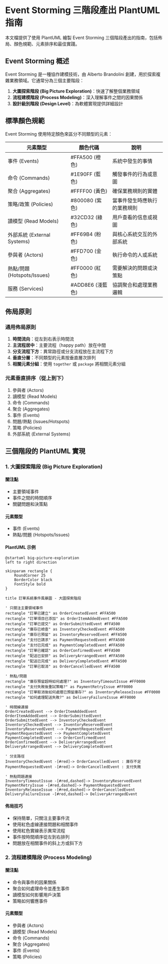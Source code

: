 # Event Storming 三階段產出 PlantUML 指南

本文檔提供了使用 PlantUML 繪製 Event Storming 三個階段產出的指南，包括佈局、顏色規範、元素排序和最佳實踐。

## Event Storming 概述

Event Storming 是一種協作建模技術，由 Alberto Brandolini 創建，用於探索複雜業務領域。它通常分為三個主要階段：

1. **大圖探索階段 (Big Picture Exploration)**：快速了解整個業務領域
2. **流程建模階段 (Process Modeling)**：深入理解事件之間的因果關係
3. **設計級別階段 (Design Level)**：為軟體實現提供詳細設計

## 標準顏色規範

Event Storming 使用特定顏色來區分不同類型的元素：

| 元素類型 | 顏色代碼 | 說明 |
|---------|---------|------|
| 事件 (Events) | #FFA500 (橙色) | 系統中發生的事情 |
| 命令 (Commands) | #1E90FF (藍色) | 觸發事件的行為或意圖 |
| 聚合 (Aggregates) | #FFFF00 (黃色) | 確保業務規則的實體 |
| 策略/政策 (Policies) | #800080 (紫色) | 當事件發生時應執行的業務規則 |
| 讀模型 (Read Models) | #32CD32 (綠色) | 用戶查看的信息或視圖 |
| 外部系統 (External Systems) | #FF69B4 (粉色) | 與核心系統交互的外部系統 |
| 參與者 (Actors) | #FFD700 (金色) | 執行命令的人或系統 |
| 熱點/問題 (Hotspots/Issues) | #FF0000 (紅色) | 需要解決的問題或決策點 |
| 服務 (Services) | #ADD8E6 (淺藍色) | 協調聚合和處理業務邏輯 |

## 佈局原則

### 通用佈局原則

1. **時間流向**：從左到右表示時間流
2. **主流程居中**：主要流程（happy path）放在中間
3. **分支流程下方**：異常路徑或分支流程放在主流程下方
4. **垂直分層**：不同類型的元素按垂直層次排列
5. **相關元素分組**：使用 `together` 或 `package` 將相關元素分組

### 元素垂直排序（從上到下）

1. 參與者 (Actors)
2. 讀模型 (Read Models)
3. 命令 (Commands)
4. 聚合 (Aggregates)
5. 事件 (Events)
6. 問題/熱點 (Issues/Hotspots)
7. 策略 (Policies)
8. 外部系統 (External Systems)

## 三個階段的 PlantUML 實現

### 1. 大圖探索階段 (Big Picture Exploration)

#### 關注點
- 主要領域事件
- 事件之間的時間順序
- 關鍵問題和決策點

#### 元素類型
- 事件 (Events)
- 熱點/問題 (Hotspots/Issues)

#### PlantUML 示例
```puml
@startuml big-picture-exploration
left to right direction

skinparam rectangle {
    RoundCorner 25
    BorderColor black
    FontStyle bold
}

title 訂單系統事件風暴圖 - 大圖探索階段

' 只關注主要領域事件
rectangle "訂單已建立" as OrderCreatedEvent #FFA500
rectangle "訂單項目已添加" as OrderItemAddedEvent #FFA500
rectangle "訂單已提交" as OrderSubmittedEvent #FFA500
rectangle "庫存已檢查" as InventoryCheckedEvent #FFA500
rectangle "庫存已預留" as InventoryReservedEvent #FFA500
rectangle "支付已請求" as PaymentRequestedEvent #FFA500
rectangle "支付已完成" as PaymentCompletedEvent #FFA500
rectangle "訂單已確認" as OrderConfirmedEvent #FFA500
rectangle "配送已安排" as DeliveryArrangedEvent #FFA500
rectangle "配送已完成" as DeliveryCompletedEvent #FFA500
rectangle "訂單已取消" as OrderCancelledEvent #FFA500

' 熱點/問題
rectangle "庫存預留超時如何處理?" as InventoryTimeoutIssue #FF0000
rectangle "支付失敗後重試策略?" as PaymentRetryIssue #FF0000
rectangle "訂單取消後如何處理已預留庫存?" as InventoryReleaseIssue #FF0000
rectangle "如何處理配送失敗?" as DeliveryFailureIssue #FF0000

' 時間線連接
OrderCreatedEvent --> OrderItemAddedEvent
OrderItemAddedEvent --> OrderSubmittedEvent
OrderSubmittedEvent --> InventoryCheckedEvent
InventoryCheckedEvent --> InventoryReservedEvent
InventoryReservedEvent --> PaymentRequestedEvent
PaymentRequestedEvent --> PaymentCompletedEvent
PaymentCompletedEvent --> OrderConfirmedEvent
OrderConfirmedEvent --> DeliveryArrangedEvent
DeliveryArrangedEvent --> DeliveryCompletedEvent

' 分支路徑
InventoryCheckedEvent -[#red]-> OrderCancelledEvent : 庫存不足
PaymentRequestedEvent -[#red]-> OrderCancelledEvent : 支付失敗

' 熱點問題連接
InventoryTimeoutIssue -[#red,dashed]-> InventoryReservedEvent
PaymentRetryIssue -[#red,dashed]-> PaymentRequestedEvent
InventoryReleaseIssue -[#red,dashed]-> OrderCancelledEvent
DeliveryFailureIssue -[#red,dashed]-> DeliveryArrangedEvent
```

#### 佈局技巧
- 保持簡單，只關注主要事件流
- 使用紅色虛線連接問題和相關事件
- 使用紅色實線表示異常流程
- 事件按時間順序從左到右排列
- 問題放在相關事件的斜上方或斜下方

### 2. 流程建模階段 (Process Modeling)

#### 關注點
- 命令與事件的因果關係
- 聚合如何處理命令並產生事件
- 讀模型如何影響用戶決策
- 策略如何響應事件

#### 元素類型
- 參與者 (Actors)
- 讀模型 (Read Models)
- 命令 (Commands)
- 聚合 (Aggregates)
- 事件 (Events)
- 策略 (Policies)
